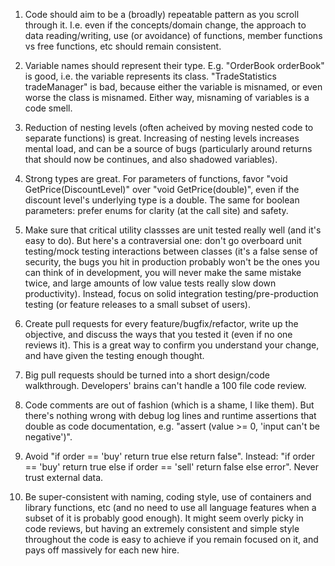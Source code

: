 1. Code should aim to be a (broadly) repeatable pattern as you scroll through it. I.e. even if the concepts/domain change, the approach to data reading/writing, use (or avoidance) of functions, member functions vs free functions, etc should remain consistent.

2. Variable names should represent their type. E.g. "OrderBook orderBook" is good, i.e. the variable represents its class. "TradeStatistics tradeManager" is bad, because either the variable is misnamed, or even worse the class is misnamed. Either way, misnaming of variables is a code smell.

3. Reduction of nesting levels (often acheived by moving nested code to separate functions) is great. Increasing of nesting levels increases mental load, and can be a source of bugs (particularly around returns that should now be continues, and also shadowed variables).

4. Strong types are great. For parameters of functions, favor "void GetPrice(DiscountLevel)" over "void GetPrice(double)", even if the discount level's underlying type is a double. The same for boolean parameters: prefer enums for clarity (at the call site) and safety.

5. Make sure that critical utility classses are unit tested really well (and it's easy to do). But here's a contraversial one: don't go overboard unit testing/mock testing interactions between classes (it's a false sense of security, the bugs you hit in production probably won't be the ones you can think of in development, you will never make the same mistake twice, and large amounts of low value tests really slow down productivity). Instead, focus on solid integration testing/pre-production testing (or feature releases to a small subset of users).

6. Create pull requests for every feature/bugfix/refactor, write up the objective, and discuss the ways that you tested it (even if no one reviews it). This is a great way to confirm you understand your change, and have given the testing enough thought.

7. Big pull requests should be turned into a short design/code walkthrough. Developers' brains can't handle a 100 file code review.

8. Code comments are out of fashion (which is a shame, I like them). But there's nothing wrong with debug log lines and runtime assertions that double as code documentation, e.g. "assert (value >= 0, 'input can't be negative')".

9. Avoid "if order == 'buy' return true else return false". Instead: "if order == 'buy' return true else if order == 'sell' return false else error". Never trust external data.

10. Be super-consistent with naming, coding style, use of containers and library functions, etc (and no need to use all language features when a subset of it is probably good enough). It might seem overly picky in code reviews, but having an extremely consistent and simple style throughout the code is easy to achieve if you remain focused on it, and pays off massively for each new hire.
